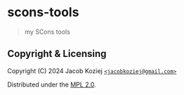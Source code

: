 # scons-tools

> my SCons tools

## Copyright & Licensing

Copyright (C) 2024 Jacob Koziej [`<jacobkoziej@gmail.com>`]

Distributed under the [MPL 2.0].

[mpl 2.0]: LICENSE
[`<jacobkoziej@gmail.com>`]: mailto:jacobkoziej@gmail.com

